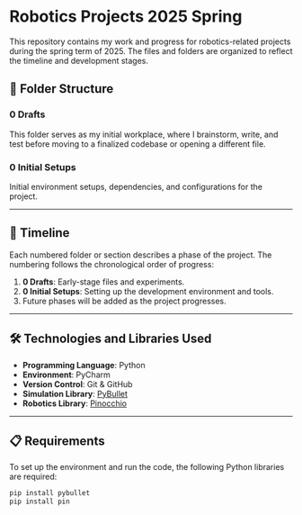 # Robotics Projects 2025 Spring

This repository contains my work and progress for robotics-related projects during the spring term of 2025. The files and folders are organized to reflect the timeline and development stages.

## 📂 Folder Structure

### 0 Drafts
This folder serves as my initial workplace, where I brainstorm, write, and test before moving to a finalized codebase or opening a different file.

### 0 Initial Setups
Initial environment setups, dependencies, and configurations for the project.

---

## 📜 Timeline

Each numbered folder or section describes a phase of the project. The numbering follows the chronological order of progress:
1. **0 Drafts**: Early-stage files and experiments.
2. **0 Initial Setups**: Setting up the development environment and tools.
3. Future phases will be added as the project progresses.

---

## 🛠️ Technologies and Libraries Used

- **Programming Language**: Python
- **Environment**: PyCharm
- **Version Control**: Git & GitHub
- **Simulation Library**: [PyBullet](https://pybullet.org/wordpress/)
- **Robotics Library**: [Pinocchio](https://stack-of-tasks.github.io/pinocchio/)

---

## 📋 Requirements

To set up the environment and run the code, the following Python libraries are required:

```bash
pip install pybullet
pip install pin
